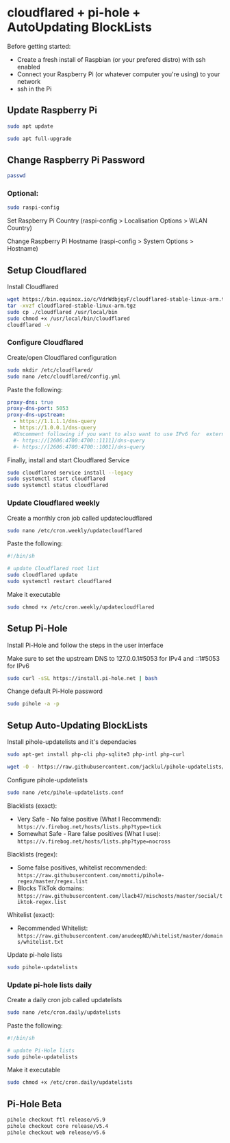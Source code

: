# cloudflared + pi-hole + AutoUpdating BlockLists

Before getting started:
- Create a fresh install of Raspbian (or your prefered distro) with ssh enabled
- Connect your Raspberry Pi (or whatever computer you're using) to your network
- ssh in the Pi

## Update Raspberry Pi

```bash
sudo apt update
```

```bash
sudo apt full-upgrade
```

## Change Raspberry Pi Password

```bash
passwd
```

### Optional:

```bash
sudo raspi-config
```

Set Raspberry Pi Country (raspi-config > Localisation Options > WLAN Country)

Change Raspberry Pi Hostname (raspi-config > System Options > Hostname)

## Setup Cloudflared

Install Cloudflared

```bash
wget https://bin.equinox.io/c/VdrWdbjqyF/cloudflared-stable-linux-arm.tgz
tar -xvzf cloudflared-stable-linux-arm.tgz
sudo cp ./cloudflared /usr/local/bin
sudo chmod +x /usr/local/bin/cloudflared
cloudflared -v
```

### Configure Cloudflared

Create/open Cloudflared configuration

```bash
sudo mkdir /etc/cloudflared/
sudo nano /etc/cloudflared/config.yml
```

Paste the following:

```yml
proxy-dns: true
proxy-dns-port: 5053
proxy-dns-upstream:
  - https://1.1.1.1/dns-query
  - https://1.0.0.1/dns-query
  #Uncomment following if you want to also want to use IPv6 for  external DOH lookups
  #- https://[2606:4700:4700::1111]/dns-query
  #- https://[2606:4700:4700::1001]/dns-query
```

Finally, install and start Cloudflared Service

```bash
sudo cloudflared service install --legacy
sudo systemctl start cloudflared
sudo systemctl status cloudflared
```

### Update Cloudflared weekly

Create a monthly cron job called updatecloudflared

```bash
sudo nano /etc/cron.weekly/updatecloudflared
```

Paste the following:

```bash
#!/bin/sh

# update Cloudflared root list
sudo cloudflared update
sudo systemctl restart cloudflared
```

Make it executable

```bash
sudo chmod +x /etc/cron.weekly/updatecloudflared
```

## Setup Pi-Hole

Install Pi-Hole and follow the steps in the user interface

Make sure to set the upstream DNS to 127.0.0.1#5053 for IPv4 and ::1#5053 for IPv6

```bash
sudo curl -sSL https://install.pi-hole.net | bash
```

Change default Pi-Hole password

```bash
sudo pihole -a -p
```

## Setup Auto-Updating BlockLists

Install pihole-updatelists and it's dependacies

```bash
sudo apt-get install php-cli php-sqlite3 php-intl php-curl
```

```bash
wget -O - https://raw.githubusercontent.com/jacklul/pihole-updatelists/master/install.sh | sudo bash
```

Configure pihole-updatelists

```bash
sudo nano /etc/pihole-updatelists.conf
```

Blacklists (exact):
- Very Safe - No false positive (What I Recommend): `https://v.firebog.net/hosts/lists.php?type=tick`
- Somewhat Safe - Rare false positives (What I use): `https://v.firebog.net/hosts/lists.php?type=nocross`

Blacklists (regex):
- Some false positives, whitelist recommended: `https://raw.githubusercontent.com/mmotti/pihole-regex/master/regex.list`
- Blocks TikTok domains: `https://raw.githubusercontent.com/llacb47/mischosts/master/social/tiktok-regex.list`

Whitelist (exact):
- Recommended Whitelist: `https://raw.githubusercontent.com/anudeepND/whitelist/master/domains/whitelist.txt`

Update pi-hole lists

```bash
sudo pihole-updatelists
```

### Update pi-hole lists daily

Create a daily cron job called updatelists

```bash
sudo nano /etc/cron.daily/updatelists
```

Paste the following:

```bash
#!/bin/sh

# update Pi-Hole lists
sudo pihole-updatelists
```

Make it executable

```bash
sudo chmod +x /etc/cron.daily/updatelists
```

## Pi-Hole Beta

```bash
pihole checkout ftl release/v5.9
pihole checkout core release/v5.4
pihole checkout web release/v5.6
```

<!-- ### Update pi-hole itself weekly (Not Recommended)

Create a weekly cron job called updatepihole

```bash
sudo nano /etc/cron.weekly/updatepihole
```

Paste the following:

```bash
#!/bin/sh

# update Pi-Hole
pihole -up
```

Make it executable

```bash
sudo chmod +x /etc/cron.weekly/updatepihole
```
-->
